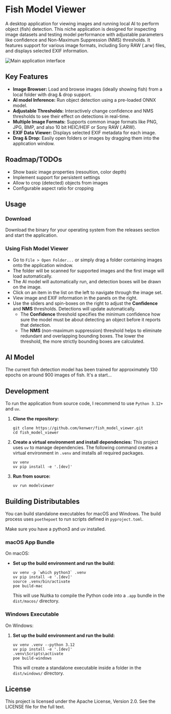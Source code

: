 # Fish Model Viewer

A desktop application for viewing images and running local AI to perform object (fish) detection. This niche application is designed for inspecting image datasets and testing model performance with adjustable parameters like confidence and Non-Maximum Suppression (NMS) thresholds. It features support for various image formats, including Sony RAW (.arw) files, and displays selected EXIF information.

![Main application interface](https://github.com/user-attachments/assets/a90bffff-b038-4a0c-aa35-e71d57ba8e63)


## Key Features

*   **Image Browser:** Load and browse images (ideally showing fish) from a local folder with drag & drop support.
*   **AI model Inference:** Run object detection using a pre-loaded ONNX model.
*   **Adjustable Thresholds:** Interactively change confidence and NMS thresholds to see their effect on detections in real-time.
*   **Multiple Image Formats:** Supports common image formats like PNG, JPG, BMP, and also 10 bit HEIC/HEIF or Sony RAW (.ARW).
*   **EXIF Data Viewer:** Displays selected EXIF metadata for each image.
*   **Drag & Drop:** Easily open folders or images by dragging them into the application window.

## Roadmap/TODOs

*   Show basic image properties (resoultion, color depth)
*   Implement support for persistent settings
*   Allow to crop (detected) objects from images
*   Configurable aspect ratio for cropping

## Usage

### Download

Download the binary for your operating system from the releases section and start the application.

### Using Fish Model Viewer

*   Go to `File > Open Folder...` or simply drag a folder containing images onto the application window.
*   The folder will be scanned for supported images and the first image will load automatically.
*   The AI model will automatically run, and detection boxes will be drawn on the image.
*   Click on an item in the list on the left to navigate through the image set.
*   View image and EXIF information in the panels on the right.
*   Use the sliders and spin-boxes on the right to adjust the **Confidence** and **NMS** thresholds. Detections will update automatically.
    * The **Confidence** threshold specifies the minimum confidence how sure the model must be about detecting an object before it reports that detection.
    * The **NMS** (non-maximum suppression) threshold helps to eliminate redundant and overlapping bounding boxes. The lower the threshold, the more strictly bounding boxes are calculated.

## AI Model
The current fish detection model has been trained for approximately 130 epochs on around 900 images of fish. It's a start...

## Development

To run the application from source code, I recommend to use `Python 3.12+` and `uv`.

1.  **Clone the repository:**
    ```shell
    git clone https://github.com/kenwer/fish_model_viewer.git
    cd fish_model_viewer
    ```

2.  **Create a virtual environment and install dependencies:**
    This project uses `uv` to manage dependencies. The following command creates a virtual environment in `.venv` and installs all required packages.

    ```shell
    uv venv
    uv pip install -e '.[dev]'
    ```

3. **Run from source:**
    ```shell
    uv run modelviewer
    ```


## Building Distributables

You can build standalone executables for macOS and Windows. The build process uses `poethepoet` to run scripts defined in `pyproject.toml`.

Make sure you have a python3 and uv installed.

### macOS App Bundle

On macOS:
*   **Set up the build environment and run the build:**
    ```shell
    uv venv -p `which python3` .venv
    uv pip install -e '.[dev]'
    source .venv/bin/activate
    poe build-mac
    ```
    This will use Nuitka to compile the Python code into a `.app` bundle in the `dist/macos/` directory.

### Windows Executable

On Windows:
1.  **Set up the build environment and run the build:**
    ```shell
    uv venv .venv --python 3.12
    uv pip install -e '.[dev]'
    .venv\Scripts\activate
    poe build-windows
    ```
    This will create a standalone executable inside a folder in the `dist/windows/` directory.


## License

This project is licensed under the Apache License, Version 2.0. See the LICENSE file for the full text.

